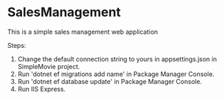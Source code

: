 # SalesManagement

This is a simple sales management web application

Steps:

1. Change the default connection string to yours in appsettings.json in SimpleMovie project.
2. Run 'dotnet ef migrations add name' in Package Manager Console.
3. Run 'dotnet ef database update' in Package Manager Console.
4. Run IIS Express.
